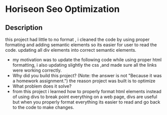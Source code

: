 # Horiseon Seo Optimization
## Description
this project had little to no format , i cleaned the code by using proper formating and adding semantic elements so its easier for user to read the code. updating all div elements into correct semantic elements.

- my motivation was to update the following code while using proper html formatting, i also updating slightly the css ,and made sure all the links were working correctly.
- Why did you build this project? (Note: the answer is not "Because it was a homework assignment.") the reason project was built is to optimize 
- What problem does it solve?
- from this project i learned how to properly format html elements instead of using divs to break point everything on a web page, divs are useful but when you properly format everything its easier to read and go back to the code to make changes.

